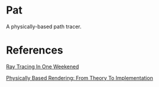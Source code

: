 # Pat

A physically-based path tracer.

# References

[Ray Tracing In One Weekened](https://raytracing.github.io)

[Physically Based Rendering: From Theory To Implementation](https://pbrt.org)
